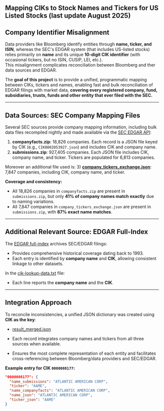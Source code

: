 ## Mapping CIKs to Stock Names and Tickers for US Listed Stocks (last update August 2025)

## Company Identifier Misalignment
Data providers like Bloomberg identify entities through **name, ticker, and ISIN**, whereas the SEC's EDGAR system (that includes US-listed stocks) relies primarily on **name** and its unique **10-digit CIK identifier** (with occasional tickers, but no ISIN, CUSIP, LEI, etc.).  
This misalignment complicates reconciliation between Bloomberg and ther data sources and EDGAR.

The **goal of this project** is to provide a unified, programmatic mapping between CIKs, tickers and names, enabling fast and bulk reconciliation of EDGAR filings with market data, **covering every registered company, fund, subsidiaries, trusts, funds and other entity that ever filed with the SEC.**

---

## Data Sources: SEC Company Mapping Files
Several SEC sources provide company mapping information, including bulk data files recompiled nightly and made available via the [SEC EDGAR API](https://www.sec.gov/search-filings/edgar-application-programming-interfaces):

1) **companyfacts.zip**: 18,826 companies. Each record is a JSON file keyed by CIK (e.g., `CIK0002053927.json`) and includes CIK and company name.  
2) **submissions.zip**: 927,405 companies. Each JSON file includes CIK, company name, and ticker. Tickers are populated for 6,813 companies. 

Moreover an additional file used is:
3) **[company_tickers_exchange.json](https://www.sec.gov/files/company_tickers_exchange.json)**: 7,847 companies, including CIK, company name, and ticker.  

**Coverage and consistency:**
- All 18,826 companies in `companyfacts.zip` are present in `submissions.zip`, but only **41% of company names match exactly** due to naming variations.  
- All 7,847 companies in `company_tickers_exchange.json` are present in `submissions.zip`, with **87% exact name matches**.

---

## Additional Relevant Source: EDGAR Full-Index
The [EDGAR full-index](https://www.sec.gov/Archives/edgar/full-index/) archives SEC/EDGAR filings:  
- Provides comprehensive historical coverage dating back to 1993.  
- Each entry is identified by **company name** and **CIK**, allowing consistent linkage to other datasets.  

In the [cik-lookup-data.txt](https://www.sec.gov/Archives/edgar/cik-lookup-data.txt) file:
- Each line reports the **company name** and the **CIK**.  

---

## Integration Approach
To reconcile inconsistencies, a unified JSON dictionary was created using **CIK as the key**:  
- [result_merged.json](https://gtocchi.github.io/edgar_merged_json/result_merged.json)  

- Each record integrates company names and tickers from all three sources when available.
- Ensures the most complete representation of each entity and facilitates cross-referencing between Bloomberg/data providers and SEC/EDGAR.

**Example entry for CIK `0000008177`:**

```json
"0000008177": {
  "name_submissions": "ATLANTIC AMERICAN CORP",
  "ticker": "AAME",
  "name_companyfacts": "ATLANTIC AMERICAN CORP",
  "name_json": "ATLANTIC AMERICAN CORP",
  "ticker_json": "AAME"
}
